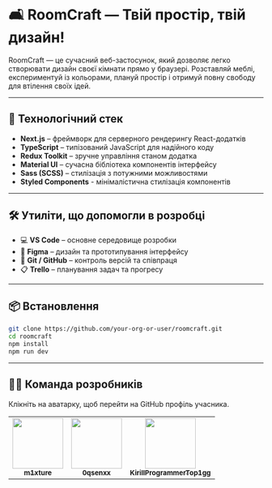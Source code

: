 # 🛋️ RoomCraft — Твій простір, твій дизайн!

RoomCraft — це сучасний веб-застосунок, який дозволяє легко створювати дизайн своєї кімнати прямо у браузері. Розставляй меблі, експериментуй із кольорами, плануй простір і отримуй повну свободу для втілення своїх ідей.

---

## 🚀 Технологічний стек

- **Next.js** – фреймворк для серверного рендерингу React-додатків
- **TypeScript** – типізований JavaScript для надійного коду
- **Redux Toolkit** – зручне управління станом додатка
- **Material UI** – сучасна бібліотека компонентів інтерфейсу
- **Sass (SCSS)** – стилізація з потужними можливостями
- **Styled Сomponents** - мінімалістична стилізація компонентів

---

## 🛠️ Утиліти, що допомогли в розробці

- 💻 **VS Code** – основне середовище розробки
- 🎨 **Figma** – дизайн та прототипування інтерфейсу
- 🌱 **Git / GitHub** – контроль версій та співпраця
- 📋 **Trello** – планування задач та прогресу

---

## 📦 Встановлення

```bash
git clone https://github.com/your-org-or-user/roomcraft.git
cd roomcraft
npm install
npm run dev
```
---

## 👨‍💻 Команда розробників

Клікніть на аватарку, щоб перейти на GitHub профіль учасника.

<table>
  <tr>
    <td align="center">
      <a href="https://github.com/m1xture" target="_blank">
        <img src="https://avatars.githubusercontent.com/u/86604702?v=4" width="100px;" alt=""/>
        <br /><sub><b>m1xture</b></sub>
      </a>
    </td>
    <td align="center">
      <a href="https://github.com/0qsenxx" target="_blank">
        <img src="https://avatars.githubusercontent.com/u/102693358?v=4" width="100px;" alt=""/>
        <br /><sub><b>0qsenxx</b></sub>
      </a>
    </td>
    <td align="center">
      <a href="https://github.com/KirillProgrammerTop1gg" target="_blank">
        <img src="https://avatars.githubusercontent.com/u/122130288?v=4" width="100px;" alt=""/>
        <br /><sub><b>KirillProgrammerTop1gg</b></sub>
      </a>
    </td>
  </tr>
</table>